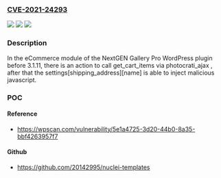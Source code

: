 ### [CVE-2021-24293](https://cve.mitre.org/cgi-bin/cvename.cgi?name=CVE-2021-24293)
![](https://img.shields.io/static/v1?label=Product&message=NextGen%20Gallery%20Pro&color=blue)
![](https://img.shields.io/static/v1?label=Version&message=3.1.11%3C%203.1.11%20&color=brighgreen)
![](https://img.shields.io/static/v1?label=Vulnerability&message=CWE-79%20Cross-site%20Scripting%20(XSS)&color=brighgreen)

### Description

In the eCommerce module of the NextGEN Gallery Pro WordPress plugin before 3.1.11, there is an action to call get_cart_items via photocrati_ajax , after that the settings[shipping_address][name] is able to inject malicious javascript.

### POC

#### Reference
- https://wpscan.com/vulnerability/5e1a4725-3d20-44b0-8a35-bbf4263957f7

#### Github
- https://github.com/20142995/nuclei-templates

